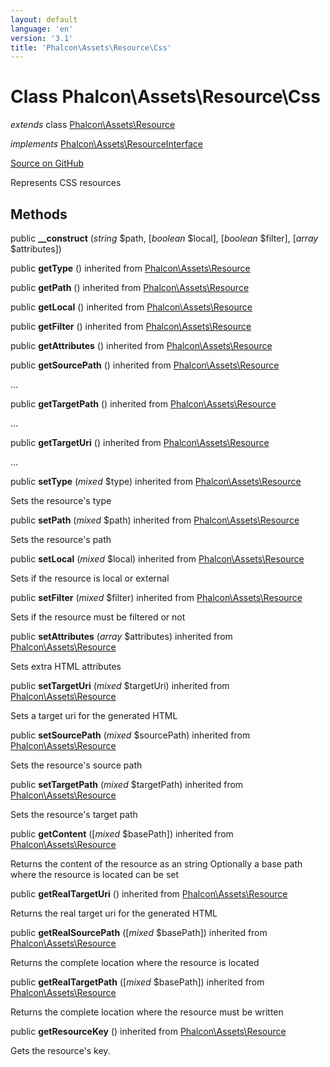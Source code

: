 ```yaml
---
layout: default
language: 'en'
version: '3.1'
title: 'Phalcon\Assets\Resource\Css'
---
```

# Class **Phalcon\Assets\Resource\Css**

*extends* class [Phalcon\Assets\Resource](/3.1/en/api/Phalcon_Assets_Resource)

*implements* [Phalcon\Assets\ResourceInterface](/3.1/en/api/Phalcon_Assets_ResourceInterface)

<a href="https://github.com/phalcon/cphalcon/tree/v3.1.0/phalcon/assets/resource/css.zep" class="btn btn-default btn-sm">Source on GitHub</a>

Represents CSS resources


## Methods
public  **__construct** (*string* $path, [*boolean* $local], [*boolean* $filter], [*array* $attributes])





public  **getType** () inherited from [Phalcon\Assets\Resource](/3.1/en/api/Phalcon_Assets_Resource)





public  **getPath** () inherited from [Phalcon\Assets\Resource](/3.1/en/api/Phalcon_Assets_Resource)





public  **getLocal** () inherited from [Phalcon\Assets\Resource](/3.1/en/api/Phalcon_Assets_Resource)





public  **getFilter** () inherited from [Phalcon\Assets\Resource](/3.1/en/api/Phalcon_Assets_Resource)





public  **getAttributes** () inherited from [Phalcon\Assets\Resource](/3.1/en/api/Phalcon_Assets_Resource)





public  **getSourcePath** () inherited from [Phalcon\Assets\Resource](/3.1/en/api/Phalcon_Assets_Resource)

...


public  **getTargetPath** () inherited from [Phalcon\Assets\Resource](/3.1/en/api/Phalcon_Assets_Resource)

...


public  **getTargetUri** () inherited from [Phalcon\Assets\Resource](/3.1/en/api/Phalcon_Assets_Resource)

...


public  **setType** (*mixed* $type) inherited from [Phalcon\Assets\Resource](/3.1/en/api/Phalcon_Assets_Resource)

Sets the resource's type



public  **setPath** (*mixed* $path) inherited from [Phalcon\Assets\Resource](/3.1/en/api/Phalcon_Assets_Resource)

Sets the resource's path



public  **setLocal** (*mixed* $local) inherited from [Phalcon\Assets\Resource](/3.1/en/api/Phalcon_Assets_Resource)

Sets if the resource is local or external



public  **setFilter** (*mixed* $filter) inherited from [Phalcon\Assets\Resource](/3.1/en/api/Phalcon_Assets_Resource)

Sets if the resource must be filtered or not



public  **setAttributes** (*array* $attributes) inherited from [Phalcon\Assets\Resource](/3.1/en/api/Phalcon_Assets_Resource)

Sets extra HTML attributes



public  **setTargetUri** (*mixed* $targetUri) inherited from [Phalcon\Assets\Resource](/3.1/en/api/Phalcon_Assets_Resource)

Sets a target uri for the generated HTML



public  **setSourcePath** (*mixed* $sourcePath) inherited from [Phalcon\Assets\Resource](/3.1/en/api/Phalcon_Assets_Resource)

Sets the resource's source path



public  **setTargetPath** (*mixed* $targetPath) inherited from [Phalcon\Assets\Resource](/3.1/en/api/Phalcon_Assets_Resource)

Sets the resource's target path



public  **getContent** ([*mixed* $basePath]) inherited from [Phalcon\Assets\Resource](/3.1/en/api/Phalcon_Assets_Resource)

Returns the content of the resource as an string
Optionally a base path where the resource is located can be set



public  **getRealTargetUri** () inherited from [Phalcon\Assets\Resource](/3.1/en/api/Phalcon_Assets_Resource)

Returns the real target uri for the generated HTML



public  **getRealSourcePath** ([*mixed* $basePath]) inherited from [Phalcon\Assets\Resource](/3.1/en/api/Phalcon_Assets_Resource)

Returns the complete location where the resource is located



public  **getRealTargetPath** ([*mixed* $basePath]) inherited from [Phalcon\Assets\Resource](/3.1/en/api/Phalcon_Assets_Resource)

Returns the complete location where the resource must be written



public  **getResourceKey** () inherited from [Phalcon\Assets\Resource](/3.1/en/api/Phalcon_Assets_Resource)

Gets the resource's key.



